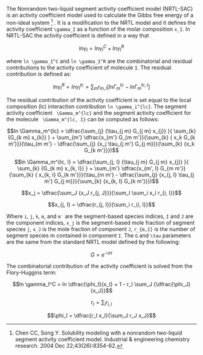 The Nonrandom two-liquid segment activity coefficient  model (NRTL-SAC) is an activity coefficient model used to calculate the Gibbs free energy of a non-ideal system [^1] . It is a modification to the NRTL model and it  defines the activity coefficient ``\gamma_I`` as a function of the molar composition ``x_I``. In NRTL-SAC the activity coefficient is defined in a way that

```math
ln \gamma_I = ln \gamma_I^C + ln \gamma_I^R
```
where ``ln \gamma_I^C`` and ``ln \gamma_I^R`` are the combinatorial and residual contributions to the activity coefficient of molecule ``I``. The residual contribution is defined as:

```math
ln \gamma_I^R = ln \gamma_I^{lc} = \sum_m{r_{m,I} [ln \Gamma_m^{lc} - ln \Gamma_m^{lc, I}]}
```

The residual contribution of the activity coefficient is set equal to the local composition (lc) interaction contribution ``ln \gamma_i^{lc}``. The segment activity coefficient `` \Gamma_m^{lc}`` and the segment activity coefficient for the molecule `` \Gamma_m^{lc, I}`` can be computed as follows:

```math
ln \Gamma_m^{lc} = \dfrac{\sum_{j} {\tau_{j m} G_{j m} x_{j}} }{ \sum_{k}  {G_{k m} x_{k}} } + \sum_{m'} \dfrac{x_{m'} G_{m m'}}{\sum_{k} { x_k G_{k m'}}}(\tau_{m m'} - \dfrac{\sum_{j} {x_j \tau_{j m'} G_{j m}}}{\sum_{k} {x_k G_{k m'}}})
```

```math
ln \Gamma_m^{lc, I} = \dfrac{\sum_{j, I} {\tau_{j m} G_{j m} x_{j}} }{ \sum_{k}  {G_{k m} x_{k, I}} } + \sum_{m'} \dfrac{x_{m', I} G_{m m'}}{\sum_{k} { x_{k, I} G_{k m'}}}(\tau_{m m'} - \dfrac{\sum_{j} {x_{j, I} \tau_{j m'} G_{j m}}}{\sum_{k} {x_{k, I} G_{k m'}}})
```

```math
x_j = \dfrac{\sum_J {x_J r_{j, J}}}{\sum_I \sum_i x_I r_{i, I}}
```

```math
x_{j, I} = \dfrac{r_{j, I}}{\sum_i r_{i, I}}
```

Where ```i```, ``j``, ``k``, ``m``, and ``m′`` are the segment-based species indices, ``I`` and ``J`` are the component indices, ``x_j`` is the segment-based mole fraction of segment species ``j``, ``x_J`` is the mole fraction of component ``J``, ``r_{m,I}`` is the number of segment species m contained in component ``I``. The ``G`` and ``\tau`` parameters are the same from the standard NRTL model defined by the following:

```math
G = e^{-\alpha \tau}
```

The combinatorial contribution of the activity coefficient is solved from the Flory-Huggins term:

```math
ln \gamma_I^C = ln \dfrac{\phi_I}{x_I} + 1 - r_I \sum_J {\dfrac{\phi_J}{x_J}}
```

```math
r_I = \sum_i {r_{i, I}}
```

```math
\phi_I = \dfrac{r_I x_I}{\sum_J r_J x_J}
```

[^1]: Chen CC, Song Y. Solubility modeling with a nonrandom two-liquid segment activity coefficient model. Industrial & engineering chemistry research. 2004 Dec 22;43(26):8354-62.